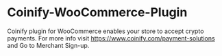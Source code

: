 # Coinify-WooCommerce-Plugin
Coinify plugin for WooCommerce enables your store to accept crypto payments. For more info visit https://www.coinify.com/payment-solutions and Go to Merchant Sign-up.
